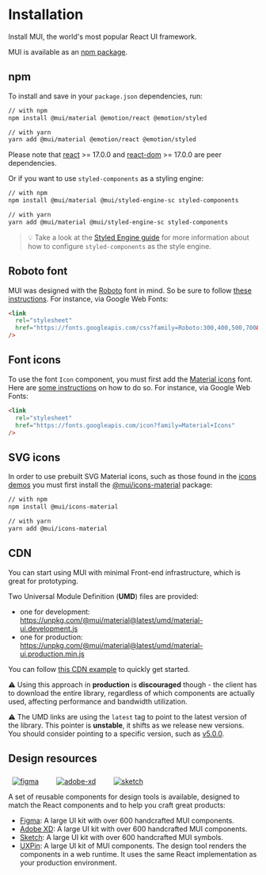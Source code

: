 # Installation

<p class="description">Install MUI, the world's most popular React UI framework.</p>

MUI is available as an [npm package](https://www.npmjs.com/package/@mui/material).

## npm

To install and save in your `package.json` dependencies, run:

```sh
// with npm
npm install @mui/material @emotion/react @emotion/styled

// with yarn
yarn add @mui/material @emotion/react @emotion/styled
```

<!-- #react-peer-version -->

Please note that [react](https://www.npmjs.com/package/react) >= 17.0.0 and [react-dom](https://www.npmjs.com/package/react-dom) >= 17.0.0 are peer dependencies.

Or if you want to use `styled-components` as a styling engine:

```sh
// with npm
npm install @mui/material @mui/styled-engine-sc styled-components

// with yarn
yarn add @mui/material @mui/styled-engine-sc styled-components
```

> 💡 Take a look at the [Styled Engine guide](/guides/styled-engine/) for more information about how to configure `styled-components` as the style engine.

## Roboto font

MUI was designed with the [Roboto](https://fonts.google.com/specimen/Roboto)
font in mind. So be sure to follow [these instructions](/components/typography/#general).
For instance, via Google Web Fonts:

```html
<link
  rel="stylesheet"
  href="https://fonts.googleapis.com/css?family=Roboto:300,400,500,700&display=swap"
/>
```

## Font icons

To use the font `Icon` component, you must first add the [Material icons](https://fonts.google.com/icons) font.
Here are [some instructions](/components/icons/#font-icons)
on how to do so.
For instance, via Google Web Fonts:

```html
<link
  rel="stylesheet"
  href="https://fonts.googleapis.com/icon?family=Material+Icons"
/>
```

## SVG icons

In order to use prebuilt SVG Material icons, such as those found in the [icons demos](/components/icons/)
you must first install the [@mui/icons-material](https://www.npmjs.com/package/@mui/icons-material) package:

<!-- #default-branch-switch -->

```sh
// with npm
npm install @mui/icons-material

// with yarn
yarn add @mui/icons-material
```

## CDN

You can start using MUI with minimal Front-end infrastructure,
which is great for prototyping.

Two Universal Module Definition (**UMD**) files are provided:

- one for development: https://unpkg.com/@mui/material@latest/umd/material-ui.development.js
- one for production: https://unpkg.com/@mui/material@latest/umd/material-ui.production.min.js

You can follow [this CDN example](https://github.com/mui-org/material-ui/tree/master/examples/cdn) to quickly get started.

⚠️ Using this approach in **production** is **discouraged** though -
the client has to download the entire library, regardless of which components are actually used,
affecting performance and bandwidth utilization.

⚠️ The UMD links are using the `latest` tag to point to the latest version of the library.
This pointer is **unstable**, it shifts as we release new versions.
You should consider pointing to a specific version, such as [v5.0.0](https://unpkg.com/@mui/material@5.0.0/umd/material-ui.development.js).

## Design resources

<a href="https://material-ui.com/store/items/figma-react/?utm_source=docs&utm_medium=referral&utm_campaign=installation-figma" style="margin-left: 8px; margin-top: 8px; display: inline-block;"><img src="/static/images/download-figma.svg" alt="figma" /></a>
<a href="https://material-ui.com/store/items/adobe-xd-react/?utm_source=docs&utm_medium=referral&utm_campaign=installation-adobe-xd" style="margin-left: 32px; margin-top: 8px; display: inline-block;"><img src="/static/images/download-adobe-xd.svg" alt="adobe-xd" /></a>
<a href="https://material-ui.com/store/items/sketch-react/?utm_source=docs&utm_medium=referral&utm_campaign=installation-sketch" style="margin-left: 32px; margin-top: 8px; display: inline-block;"><img src="/static/images/download-sketch.svg" alt="sketch" /></a>

A set of reusable components for design tools is available, designed to match the React components and to help you craft great products:

- [Figma](https://material-ui.com/store/items/figma-react/?utm_source=docs&utm_medium=referral&utm_campaign=installation-figma): A large UI kit with over 600 handcrafted MUI components.
- [Adobe XD](https://material-ui.com/store/items/adobe-xd-react/?utm_source=docs&utm_medium=referral&utm_campaign=installation-adobe-xd): A large UI kit with over 600 handcrafted MUI components.
- [Sketch](https://material-ui.com/store/items/sketch-react/?utm_source=docs&utm_medium=referral&utm_campaign=installation-sketch): A large UI kit with over 600 handcrafted MUI symbols.
- [UXPin](https://github.com/uxpin-merge/material-ui-5-merge): A large UI kit of MUI components. The design tool renders the components in a web runtime. It uses the same React implementation as your production environment.
